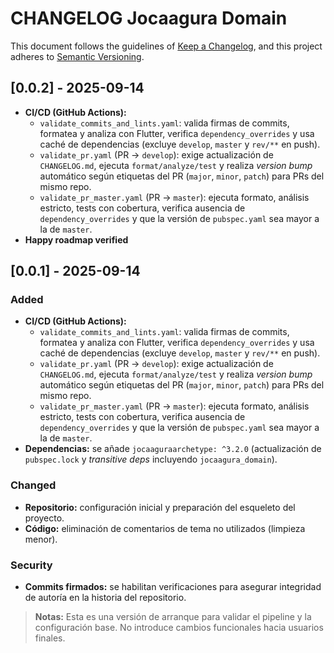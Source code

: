 # CHANGELOG Jocaagura Domain

This document follows the guidelines of [Keep a Changelog](https://keepachangelog.com/en/1.0.0/),
and this project adheres to [Semantic Versioning](https://semver.org/spec/v2.0.0.html).

## [0.0.2] - 2025-09-14
- **CI/CD (GitHub Actions):**
  - `validate_commits_and_lints.yaml`: valida firmas de commits, formatea y analiza con Flutter, verifica `dependency_overrides` y usa caché de dependencias (excluye `develop`, `master` y `rev/**` en push).
  - `validate_pr.yaml` (PR → `develop`): exige actualización de `CHANGELOG.md`, ejecuta `format/analyze/test` y realiza *version bump* automático según etiquetas del PR (`major`, `minor`, `patch`) para PRs del mismo repo.
  - `validate_pr_master.yaml` (PR → `master`): ejecuta formato, análisis estricto, tests con cobertura, verifica ausencia de `dependency_overrides` y que la versión de `pubspec.yaml` sea mayor a la de `master`.
- **Happy roadmap verified**

## [0.0.1] - 2025-09-14

### Added
- **CI/CD (GitHub Actions):**
    - `validate_commits_and_lints.yaml`: valida firmas de commits, formatea y analiza con Flutter, verifica `dependency_overrides` y usa caché de dependencias (excluye `develop`, `master` y `rev/**` en push).
    - `validate_pr.yaml` (PR → `develop`): exige actualización de `CHANGELOG.md`, ejecuta `format/analyze/test` y realiza *version bump* automático según etiquetas del PR (`major`, `minor`, `patch`) para PRs del mismo repo.
    - `validate_pr_master.yaml` (PR → `master`): ejecuta formato, análisis estricto, tests con cobertura, verifica ausencia de `dependency_overrides` y que la versión de `pubspec.yaml` sea mayor a la de `master`.
- **Dependencias:** se añade `jocaaguraarchetype: ^3.2.0` (actualización de `pubspec.lock` y *transitive deps* incluyendo `jocaagura_domain`).

### Changed
- **Repositorio:** configuración inicial y preparación del esqueleto del proyecto.
- **Código:** eliminación de comentarios de tema no utilizados (limpieza menor).

### Security
- **Commits firmados:** se habilitan verificaciones para asegurar integridad de autoría en la historia del repositorio.

> **Notas:** Esta es una versión de arranque para validar el pipeline y la configuración base. No introduce cambios funcionales hacia usuarios finales.
